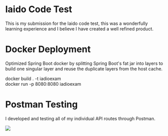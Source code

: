 # Iaido Code Test
This is my submission for the Iaido code test, this was a wonderfully learning experience and I believe I have created
a well refined product.

# Docker Deployment

Optimized Spring Boot docker by splitting Spring Boot's fat jar into layers to build one singular layer and reuse the 
duplicate layers from the host cache.

docker build . -t iadioexam<br>
docker run -p 8080:8080 iadioexam

# Postman Testing
I developed and testing all of my individual API routes through Postman.

<img src="https://i.imgur.com/pX3Qh2C.png">